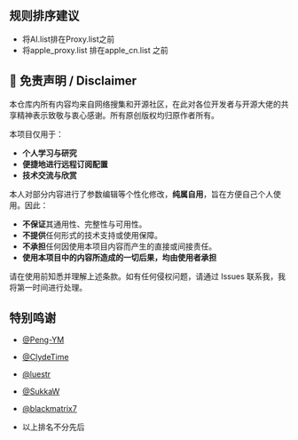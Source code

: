 ## 规则排序建议
*  将AI.list排在Proxy.list之前
*  将apple_proxy.list 排在apple_cn.list 之前
## 📜 免责声明 / Disclaimer

本仓库内所有内容均来自网络搜集和开源社区，在此对各位开发者与开源大佬的共享精神表示致敬与衷心感谢。所有原创版权均归原作者所有。

本项目仅用于：
- **个人学习与研究**
- **便捷地进行远程订阅配置**
- **技术交流与欣赏**

本人对部分内容进行了参数编辑等个性化修改，**纯属自用**，旨在方便自己个人使用。因此：
- **不保证**其通用性、完整性与可用性。
- **不提供**任何形式的技术支持或使用保障。
- **不承担**任何因使用本项目内容而产生的直接或间接责任。
- **使用本项目中的内容所造成的一切后果，均由使用者承担**

请在使用前知悉并理解上述条款。如有任何侵权问题，请通过 Issues 联系我，我将第一时间进行处理。

## 特别鸣谢
*   [@Peng-YM](https://github.com/Peng-YM)
*   [@ClydeTime](https://github.com/ClydeTime)
*   [@luestr](https://github.com/luestr)
*   [@SukkaW](https://github.com/SukkaW)
*   [@blackmatrix7](https://github.com/blackmatrix7)

* 以上排名不分先后
